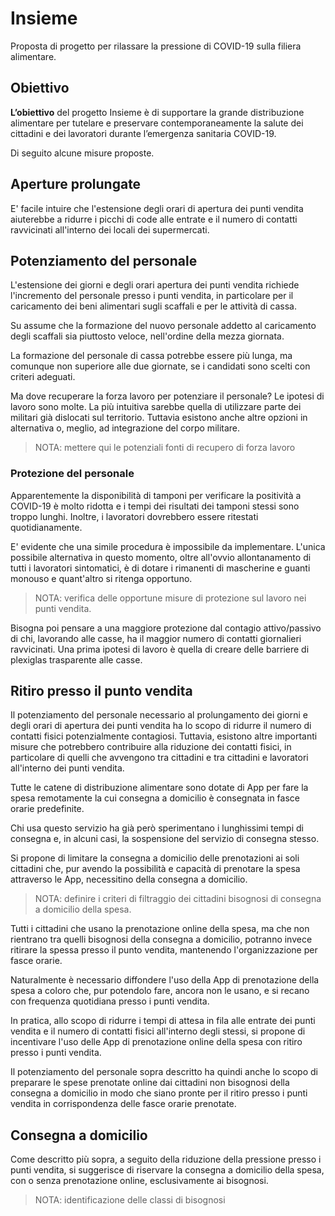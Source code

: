 # Insieme

Proposta di progetto per rilassare la pressione di COVID-19 sulla
filiera alimentare.

## Obiettivo

**L’obiettivo** del progetto Insieme è di supportare la grande
distribuzione alimentare per tutelare e preservare contemporaneamente
la salute dei cittadini e dei lavoratori durante l’emergenza sanitaria
COVID-19. 

Di seguito alcune misure proposte.

## Aperture prolungate

E' facile intuire che l'estensione degli orari di apertura dei punti
vendita aiuterebbe a ridurre i picchi di code alle entrate e il numero
di contatti ravvicinati all'interno dei locali dei supermercati.

## Potenziamento del personale

L'estensione dei giorni e degli orari apertura dei punti vendita
richiede l'incremento del personale presso i punti vendita, in
particolare per il caricamento dei beni alimentari sugli scaffali e
per le attività di cassa.

Su assume che la formazione del nuovo personale addetto al caricamento
degli scaffali sia piuttosto veloce, nell'ordine della mezza giornata.

La formazione del personale di cassa potrebbe essere più lunga, ma
comunque non superiore alle due giornate, se i candidati sono scelti
con criteri adeguati.

Ma dove recuperare la forza lavoro per potenziare il personale? Le
ipotesi di lavoro sono molte. La più intuitiva sarebbe quella di
utilizzare parte dei militari già dislocati sul territorio. Tuttavia
esistono anche altre opzioni in alternativa o, meglio, ad integrazione
del corpo militare. 

> NOTA: mettere qui le potenziali fonti di recupero di forza lavoro

### Protezione del personale

Apparentemente la disponibilità di tamponi per verificare la
positività a COVID-19 è molto ridotta e i tempi dei risultati
dei tamponi stessi sono troppo lunghi. Inoltre, i lavoratori
dovrebbero essere ritestati quotidianamente. 

E' evidente che una simile procedura è impossibile da
implementare. L'unica possibile alternativa in questo momento, oltre
all'ovvio allontanamento di tutti i lavoratori sintomatici, è di
dotare i rimanenti di mascherine e guanti monouso e quant'altro si
ritenga opportuno.

> NOTA: verifica delle opportune misure di protezione sul lavoro nei
> punti vendita. 

Bisogna poi pensare a una maggiore protezione dal contagio
attivo/passivo di chi, lavorando alle casse, ha il maggior numero di
contatti giornalieri ravvicinati. Una prima ipotesi di lavoro è quella
di creare delle barriere di plexiglas trasparente alle casse. 

## Ritiro presso il punto vendita

Il potenziamento del personale necessario al prolungamento dei giorni
e degli orari di apertura dei punti vendita ha lo scopo di ridurre il
numero di contatti fisici potenzialmente contagiosi. Tuttavia,
esistono altre importanti misure che potrebbero contribuire alla
riduzione dei contatti fisici, in particolare di quelli che avvengono
tra cittadini e tra cittadini e lavoratori all'interno dei punti
vendita.

Tutte le catene di distribuzione alimentare sono dotate di App per
fare la spesa remotamente la cui consegna a domicilio è consegnata in
fasce orarie predefinite.

Chi usa questo servizio ha già però sperimentano i lunghissimi tempi
di consegna e, in alcuni casi, la sospensione del servizio di consegna
stesso. 

Si propone di limitare la consegna a domicilio delle prenotazioni ai
soli cittadini che, pur avendo la possibilità e capacità di prenotare
la spesa attraverso le App, necessitino della consegna a domicilio.

> NOTA: definire i criteri di filtraggio dei cittadini bisognosi di
> consegna a domicilio della spesa.

Tutti i cittadini che usano la prenotazione online della spesa, ma che
non rientrano tra quelli bisognosi della consegna a domicilio,
potranno invece ritirare la spessa presso il punto vendita, mantenendo
l'organizzazione per fasce orarie.

Naturalmente è necessario diffondere l'uso della App di prenotazione
della spesa a coloro che, pur potendolo fare, ancora non le usano, e
si recano con frequenza quotidiana presso i punti vendita. 

In pratica, allo scopo di ridurre i tempi di attesa in fila alle
entrate dei punti vendita e il numero di contatti fisici all'interno
degli stessi, si propone di incentivare l'uso delle App di
prenotazione online della spesa con ritiro presso i punti vendita.

Il potenziamento del personale sopra descritto ha quindi anche lo
scopo di preparare le spese prenotate online dai cittadini non
bisognosi della consegna a domicilio in modo che siano pronte per il
ritiro presso i punti vendita in corrispondenza delle fasce orarie
prenotate.

## Consegna a domicilio

Come descritto più sopra, a seguito della riduzione della pressione
presso i punti vendita, si suggerisce di riservare la consegna a
domicilio della spesa, con o senza prenotazione online, esclusivamente
ai bisognosi.

> NOTA: identificazione delle classi di bisognosi

